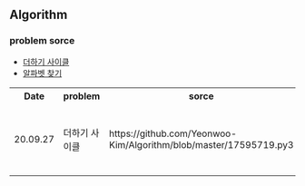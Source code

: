 ## Algorithm

### problem sorce

* [더하기 사이클](https://www.acmicpc.net/problem/1110)
* [알파벳 찾기](https://www.acmicpc.net/problem/10809)


<table>
  <th>Date</th>
  <th>problem</th>
  <th>sorce</th>
  
  <tr>
    <td>20.09.27</td>
    <td> 더하기 사이클 </td>
    <td> https://github.com/Yeonwoo-Kim/Algorithm/blob/master/17595719.py3 </td>
    <td> 알파벳 찾기 </td>
    <td> https://github.com/Yeonwoo-Kim/Algorithm/blob/master/18287191.py3 </td>
  </tr>
  
  
  
</table>
